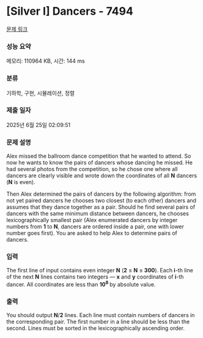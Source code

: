 # [Silver I] Dancers - 7494 

[문제 링크](https://www.acmicpc.net/problem/7494) 

### 성능 요약

메모리: 110964 KB, 시간: 144 ms

### 분류

기하학, 구현, 시뮬레이션, 정렬

### 제출 일자

2025년 6월 25일 02:09:51

### 문제 설명

<p>Alex missed the ballroom dance competition that he wanted to attend. So now he wants to know the pairs of dancers whose dancing he missed. He had several photos from the competition, so he chose one where all dancers are clearly visible and wrote down the coordinates of all <strong>N</strong> dancers (<strong>N</strong> is even).</p>

<p>Then Alex determined the pairs of dancers by the following algorithm: from not yet paired dancers he chooses two closest (to each other) dancers and assumes that they dance together as a pair. Should he find several pairs of dancers with the same minimum distance between dancers, he chooses lexicographically smallest pair (Alex enumerated dancers by integer numbers from <strong>1</strong> to <strong>N</strong>, dancers are ordered inside a pair, one with lower number goes first). You are asked to help Alex to determine pairs of dancers.</p>

### 입력 

 <p>The first line of input contains even integer <strong>N</strong> (<strong>2</strong> ≤ <strong>N</strong> ≤ <strong>300</strong>). Each <strong>i</strong>-th line of the next <strong>N</strong> lines contains two integers — <strong>x</strong> and <strong>y</strong> coordinates of <strong>i</strong>-th dancer. All coordinates are less than <strong>10</strong><sup><strong>8</strong> </sup>by absolute value.</p>

### 출력 

 <p>You should output <strong>N</strong>/<strong>2</strong> lines. Each line must contain numbers of dancers in the corresponding pair. The first number in a line should be less than the second. Lines must be sorted in the lexicographically ascending order.</p>

